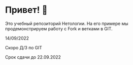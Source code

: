 # Привет! 👋

Это учебный репозиторий Нетологии. На его примере мы продемонстрируем работу с Fork и ветками в GIT. 


14/09/2022

Скоро Д/З по GIT

Срок сдачи до 22.09.2022